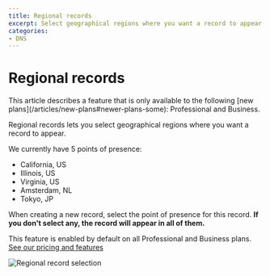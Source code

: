 ```yaml
---
title: Regional records
excerpt: Select geographical regions where you want a record to appear.
categories:
- DNS
---
```


# Regional records

<note>
This article describes a feature that is only available to the following [new plans](/articles/new-plans#newer-plans-some): Professional and Business.
</note>

Regional records lets you select geographical regions where you want a record to appear.

We currently have 5 points of presence:

* California, US
* Illinois, US
* Virginia, US
* Amsterdam, NL
* Tokyo, JP

When creating a new record, select the point of presence for this record. **If you don't select any, the record will appear in all of them.**

This feature is enabled by default on all Professional and Business plans. [See our pricing and features](https://dnsimple.com/pricing)

![Regional record selection](/files/regional-records.png)

